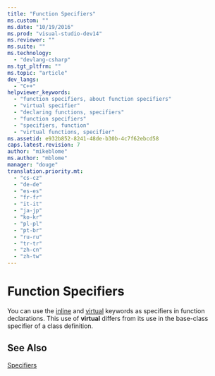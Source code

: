 ```yaml
---
title: "Function Specifiers"
ms.custom: ""
ms.date: "10/19/2016"
ms.prod: "visual-studio-dev14"
ms.reviewer: ""
ms.suite: ""
ms.technology: 
  - "devlang-csharp"
ms.tgt_pltfrm: ""
ms.topic: "article"
dev_langs: 
  - "C++"
helpviewer_keywords: 
  - "function specifiers, about function specifiers"
  - "virtual specifier"
  - "declaring functions, specifiers"
  - "function specifiers"
  - "specifiers, function"
  - "virtual functions, specifier"
ms.assetid: e932b852-8241-48de-b30b-4c7f62ebcd58
caps.latest.revision: 7
author: "mikeblome"
ms.author: "mblome"
manager: "douge"
translation.priority.mt: 
  - "cs-cz"
  - "de-de"
  - "es-es"
  - "fr-fr"
  - "it-it"
  - "ja-jp"
  - "ko-kr"
  - "pl-pl"
  - "pt-br"
  - "ru-ru"
  - "tr-tr"
  - "zh-cn"
  - "zh-tw"
---
```

# Function Specifiers
You can use the [inline](../misc/inline-inline-forceinline.md) and [virtual](../Topic/virtual%20Specifier.md) keywords as specifiers in function declarations. This use of **virtual** differs from its use in the base-class specifier of a class definition.  
  
## See Also  
 [Specifiers](../Topic/Specifiers.md)